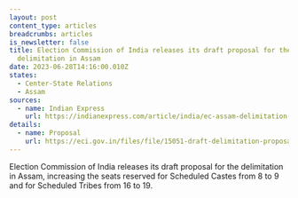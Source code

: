 ```yaml
---
layout: post
content_type: articles
breadcrumbs: articles
is_newsletter: false
title: Election Commission of India releases its draft proposal for the
  delimitation in Assam
date: 2023-06-28T14:16:00.010Z
states:
  - Center-State Relations
  - Assam
sources:
  - name: Indian Express
    url: https://indianexpress.com/article/india/ec-assam-delimitation-proposal-lok-sabha-seats-8675572/
details:
  - name: Proposal
    url: https://eci.gov.in/files/file/15051-draft-delimitation-proposal-for-assembly-and-parliamentary-constituencies-in-state-of-assam/
---
```

Election Commission of India releases its draft proposal for the delimitation in Assam, increasing the seats reserved for Scheduled Castes from 8 to 9 and for Scheduled Tribes from 16 to 19.
